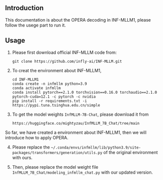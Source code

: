 ## Introduction

This documentation is about the OPERA decoding in INF-MLLM1, please follow the usege part to run it.

## Usage
1) Please first download official INF-MLLM code from:
   ```
   git clone https://github.com/infly-ai/INF-MLLM.git
   ```
2) To creat the environment about INF-MLLM1,
   ```
   cd INF-MLLM1
   conda create -n infmllm python=3.9
   conda activate infmllm
   conda install pytorch==2.1.0 torchvision==0.16.0 torchaudio==2.1.0 pytorch-cuda=12.1 -c pytorch -c nvidia
   pip install -r requirements.txt -i https://pypi.tuna.tsinghua.edu.cn/simple
   ```
3) To get the model weights ```InfMLLM-7B-Chat```, please download it from
   ```
   https://huggingface.co/mightyzau/InfMLLM_7B_Chat/tree/main
   ```
So far, we have created a environment about INF-MLLM1, then we will introduce how to apply OPERA.

4) Please replace the ```~/.conda/envs/infmllm/lib/python3.9/site-packages/transformers/generation/utils.py``` of the original environment with ours.

5) Then, please replace the model weight file ```InfMLLM_7B_Chat/modeling_infmllm_chat.py``` with our updated version.
